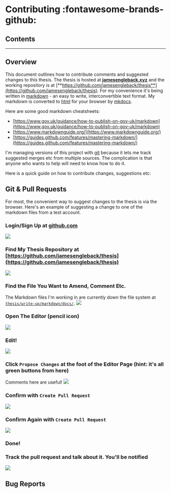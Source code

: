 # Contributing :fontawesome-brands-github:

## Contents

---------

## Overview
This document outlines how to contribute comments and suggested changes to this thesis.
The thesis is hosted at [**jamesengleback.xyz**](jamesengleback.xyz) and the working repository is at [**https://github.com/jamesengleback/thesis**](https://github.com/jamesengleback/thesis).
For my convenience it's being written in [markdown](https://en.wikipedia.org/wiki/Markdown) - an easy to write, interconvertible text format.
My markdown is converted to [html](https://en.wikipedia.org/wiki/HTML) for your browser by [mkdocs](https://www.mkdocs.org/).

Here are some good markdown cheatsheets:

- [https://www.gov.uk/guidance/how-to-publish-on-gov-uk/markdown](https://www.gov.uk/guidance/how-to-publish-on-gov-uk/markdown)
- [https://www.markdownguide.org/](https://www.markdownguide.org/)
- [https://guides.github.com/features/mastering-markdown/](https://guides.github.com/features/mastering-markdown/)

I'm managing versions of this project with [git](https://en.wikipedia.org/wiki/Git) because it lets me track suggested merges etc from multiple sources.
The complication is that anyone who wants to help will need to know how to do it.

Here is a quick guide on how to contribute changes, suggestions etc:

## Git & Pull Requests

For most, the convenient way to suggest changes to the thesis is via the browser. Here's an example of suggesting a change to one of the markdown files from a test account.

### Login/Sign Up at [github.com](https://github.com/)
![](pix/contributing/login.jpg)
### Find My Thesis Repository at [https://github.com/jamesengleback/thesis](https://github.com/jamesengleback/thesis)
![](pix/contributing/thesis-repo.jpg)
### Find the File You Want to Amend, Comment Etc.
The Markdown files I'm working in are currently down the file system at [`thesis/write-up/markdown/docs/`](https://github.com/jamesengleback/thesis/tree/master/write-up/markdown/docs). 
![](pix/contributing/docs.jpg)
### Open The Editor (pencil icon)
![](pix/contributing/edit.jpg)
### Edit!
![](pix/contributing/editor.jpg)
### Click `Propose Changes` at the foot of the Editor Page (hint: it's all green buttons from here)
Comments here are useful!
![](pix/contributing/proposed-changes.jpg)
### Confirm with `Create Pull Request`
![](pix/contributing/create-pull-request.jpg)
### Confirm Again with `Create Pull Request`
![](pix/contributing/create-pull-request2.jpg)
### Done!
### Track the pull request and talk about it. You'll be notified
![](pix/contributing/done-reveiw-request.jpg)

## Bug Reports
